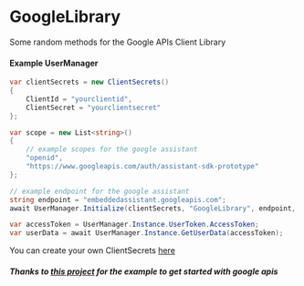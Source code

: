 # GoogleLibrary
Some random methods for the Google APIs Client Library

#### Example UserManager
```csharp
var clientSecrets = new ClientSecrets()
{
    ClientId = "yourclientid",
    ClientSecret = "yourclientsecret"
};

var scope = new List<string>()
{
    // example scopes for the google assistant
    "openid",
    "https://www.googleapis.com/auth/assistant-sdk-prototype"
};

// example endpoint for the google assistant
string endpoint = "embeddedassistant.googleapis.com";
await UserManager.Initialize(clientSecrets, "GoogleLibrary", endpoint, scope, "GoogleLibraryFolder");

var accessToken = UserManager.Instance.UserToken.AccessToken;
var userData = await UserManager.Instance.GetUserData(accessToken);
```

You can create your own ClientSecrets [here](https://console.cloud.google.com/apis/credentials)


##### Thanks to [this project](https://github.com/ac87/GoogleAssistantWindows) for the example to get started with google apis
